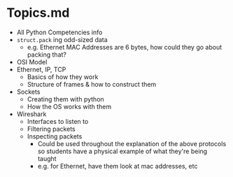 # Topics.md

- All Python Competencies info
- `struct.pack` ing odd-sized data
    - e.g. Ethernet MAC Addresses are 6 bytes, how could they go about packing that?
- OSI Model
- Ethernet, IP, TCP
    - Basics of how they work
    - Structure of frames & how to construct them
- Sockets
    - Creating them with python
    - How the OS works with them
- Wireshark
    - Interfaces to listen to
    - Filtering packets
    - Inspecting packets
        - Could be used throughout the explanation of the above protocols so students have a physical example of what they're being taught
        - e.g. for Ethernet, have them look at mac addresses, etc